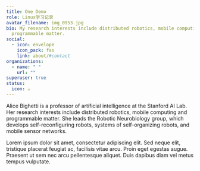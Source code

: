 ```yaml
---
title: One Demo
role: Linux学习记录
avatar_filename: img_0953.jpg
bio: My research interests include distributed robotics, mobile computing and
  programmable matter.
social:
  - icon: envelope
    icon_pack: fas
    link: about/#contact
organizations:
  - name: " "
    url: ""
superuser: true
status:
  icon: ☕️
---
```


Alice Bighetti is a professor of artificial intelligence at the Stanford AI Lab. Her research interests include distributed robotics, mobile computing and programmable matter. She leads the Robotic Neurobiology group, which develops self-reconfiguring robots, systems of self-organizing robots, and mobile sensor networks.

Lorem ipsum dolor sit amet, consectetur adipiscing elit. Sed neque elit, tristique placerat feugiat ac, facilisis vitae arcu. Proin eget egestas augue. Praesent ut sem nec arcu pellentesque aliquet. Duis dapibus diam vel metus tempus vulputate.
